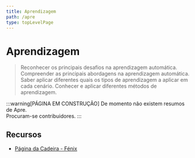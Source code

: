 ```yaml
---
title: Aprendizagem
path: /apre
type: topLevelPage
---
```


# Aprendizagem

> Reconhecer os principais desafios na aprendizagem automática.
> Compreender as principais abordagens na aprendizagem automática.
> Saber aplicar diferentes quais os tipos de aprendizagem a aplicar em cada cenário.
> Conhecer e aplicar diferentes métodos de aprendizagem.

:::warning[PÁGINA EM CONSTRUÇÃO]
De momento não existem resumos de Apre.  
Procuram-se contribuidores.
:::

## Recursos

- [Página da Cadeira - Fénix](https://fenix.tecnico.ulisboa.pt/disciplinas/Apre2/2022-2023/1-semestre)
